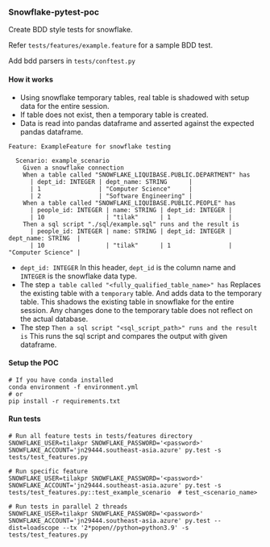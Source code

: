 ### Snowflake-pytest-poc

Create BDD style tests for snowflake.

Refer `tests/features/example.feature` for a sample BDD test.

Add bdd parsers in `tests/conftest.py`

#### How it works

- Using snowflake temporary tables, real table is shadowed with setup data for the entire session.
- If table does not exist, then a temporary table is created.
- Data is read into pandas dataframe and asserted against the expected pandas dataframe.

```gherkin
Feature: ExampleFeature for snowflake testing

  Scenario: example_scenario
    Given a snowflake connection
    When a table called "SNOWFLAKE_LIQUIBASE.PUBLIC.DEPARTMENT" has
      | dept_id: INTEGER | dept_name: STRING      |
      | 1                | "Computer Science"     |
      | 2                | "Software Engineering" |
    When a table called "SNOWFLAKE_LIQUIBASE.PUBLIC.PEOPLE" has
      | people_id: INTEGER | name: STRING | dept_id: INTEGER |
      | 10                 | "tilak"      | 1                |
    Then a sql script "./sql/example.sql" runs and the result is
      | people_id: INTEGER | name: STRING | dept_id: INTEGER | dept_name: STRING  |
      | 10                 | "tilak"      | 1                | "Computer Science" |
```

- `dept_id: INTEGER` In this header, `dept_id` is the column name and `INTEGER` is the snowflake data type.
- The step `a table called "<fully_qualified_table_name>" has`
  Replaces the existing table with a `temporary` table. And adds data to the temporary table. This shadows the existing
  table in snowflake for the entire session. Any changes done to the temporary table does not reflect on the actual
  database.
- The step `Then a sql script "<sql_script_path>" runs and the result is` This runs the sql script and compares the
  output with given dataframe.

#### Setup the POC

```shell
# If you have conda installed
conda environment -f environment.yml
# or
pip install -r requirements.txt

```

#### Run tests

```shell
# Run all feature tests in tests/features directory
SNOWFLAKE_USER=tilakpr SNOWFLAKE_PASSWORD='<password>' SNOWFLAKE_ACCOUNT='jn29444.southeast-asia.azure' py.test -s tests/test_features.py

# Run specific feature
SNOWFLAKE_USER=tilakpr SNOWFLAKE_PASSWORD='<password>' SNOWFLAKE_ACCOUNT='jn29444.southeast-asia.azure' py.test -s tests/test_features.py::test_example_scenario  # test_<scenario_name>

# Run tests in parallel 2 threads
SNOWFLAKE_USER=tilakpr SNOWFLAKE_PASSWORD='<password>' SNOWFLAKE_ACCOUNT='jn29444.southeast-asia.azure' py.test --dist=loadscope --tx '2*popen//python=python3.9' -s tests/test_features.py

```
